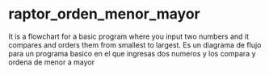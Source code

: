 # raptor_orden_menor_mayor
It is a flowchart for a basic program where you input two numbers and it compares 
and orders them from smallest to largest. 
Es un diagrama de flujo para un programa basico en el que ingresas dos numeros y
los compara y ordena de menor a mayor
